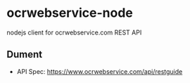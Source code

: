 # ocrwebservice-node
nodejs client for ocrwebservice.com REST API

## Dument
- API Spec: https://www.ocrwebservice.com/api/restguide
